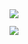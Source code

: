 <img align="center" src="https://github-readme-7ma7X.vercel.app/api?username=7ma7X&hide_title=true&show_icons=true&theme=tokyonight" />

![](https://komarev.com/ghpvc/?username=7ma7X&color=brightgreen)
